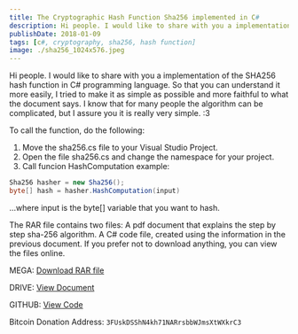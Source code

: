 ```yaml
---
title: The Cryptographic Hash Function Sha256 implemented in C#
description: Hi people. I would like to share with you a implementation of the SHA256 hash function in C# programming language. So that you can unders...
publishDate: 2018-01-09
tags: [c#, cryptography, sha256, hash function]
image: ./sha256_1024x576.jpeg
---
```


Hi people.
I would like to share with you a implementation of the SHA256 hash function in C# programming language. So that you can understand it more easily, I tried to make it as simple as possible and more faithful to what the document says. I know that for many people the algorithm can be complicated, but I assure you it is really very simple. :3

To call the function, do the following:

1. Move the sha256.cs file to your Visual Studio Project.
2. Open the file sha256.cs and change the namespace for your project.
3. Call funcion HashComputation
example:

```csharp
Sha256 hasher = new Sha256();
byte[] hash = hasher.HashComputation(input)
```

...where input is the byte[] variable that you want to hash.

The RAR file contains two files:
A pdf document that explains the step by step sha-256 algorithm.
A C# code file, created using the information in the previous document.
If you prefer not to download anything, you can view the files online.

MEGA: [Download RAR file](https://mega.nz/#!eckT0KYK!zC4RcNr3m3XJTQB_MFolzAvOgpcH-kV1UUdfbFdNnZw)

DRIVE: [View Document](https://drive.google.com/open?id=1YXrs22Uj1jnsVeVw3SMcKmEXBKvtA708)

GITHUB: [View Code](https://github.com/Eptagone/Sha256-Hash-Algorithm/blob/master/sha256.cs)

Bitcoin Donation Address: `3FUskDSShN4kh71NARrsbbWJmsXtWXkrC3`
